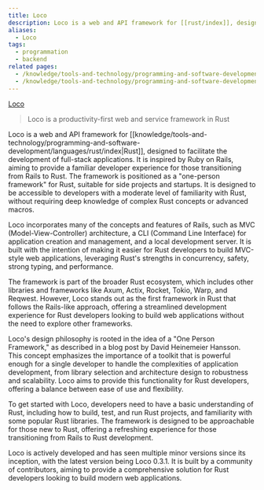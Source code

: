 ```yaml
---
title: Loco
description: Loco is a web and API framework for [[rust/index]], designed to facilitate the development of full-stack applications. It is inspired by Ruby on Rails, aiming to provide a familiar developer experience for those transitioning from Rails to Rust. The framework is positioned as a "one-person framework" for Rust, suitable for side projects and startups. It is designed to be accessible to developers with a moderate level of familiarity with Rust, without requiring deep knowledge of complex Rust concepts or advanced macros.
aliases:
  - Loco
tags:
  - programmation
  - backend
related pages:
  - /knowledge/tools-and-technology/programming-and-software-development/languages/rust/axium.md
  - /knowledge/tools-and-technology/programming-and-software-development/languages/rust/loco.md
---
```



[Loco](https://loco.rs)
> Loco is a productivity-first web and service framework in Rust

Loco is a web and API framework for [[knowledge/tools-and-technology/programming-and-software-development/languages/rust/index|Rust]], designed to facilitate the development of full-stack applications. It is inspired by Ruby on Rails, aiming to provide a familiar developer experience for those transitioning from Rails to Rust. The framework is positioned as a "one-person framework" for Rust, suitable for side projects and startups. It is designed to be accessible to developers with a moderate level of familiarity with Rust, without requiring deep knowledge of complex Rust concepts or advanced macros.

Loco incorporates many of the concepts and features of Rails, such as MVC (Model-View-Controller) architecture, a CLI (Command Line Interface) for application creation and management, and a local development server. It is built with the intention of making it easier for Rust developers to build MVC-style web applications, leveraging Rust's strengths in concurrency, safety, strong typing, and performance.

The framework is part of the broader Rust ecosystem, which includes other libraries and frameworks like Axum, Actix, Rocket, Tokio, Warp, and Reqwest. However, Loco stands out as the first framework in Rust that follows the Rails-like approach, offering a streamlined development experience for Rust developers looking to build web applications without the need to explore other frameworks.

Loco's design philosophy is rooted in the idea of a "One Person Framework," as described in a blog post by David Heinemeier Hansson. This concept emphasizes the importance of a toolkit that is powerful enough for a single developer to handle the complexities of application development, from library selection and architecture design to robustness and scalability. Loco aims to provide this functionality for Rust developers, offering a balance between ease of use and flexibility.

To get started with Loco, developers need to have a basic understanding of Rust, including how to build, test, and run Rust projects, and familiarity with some popular Rust libraries. The framework is designed to be approachable for those new to Rust, offering a refreshing experience for those transitioning from Rails to Rust development.

Loco is actively developed and has seen multiple minor versions since its inception, with the latest version being Loco 0.3.1. It is built by a community of contributors, aiming to provide a comprehensive solution for Rust developers looking to build modern web applications.
